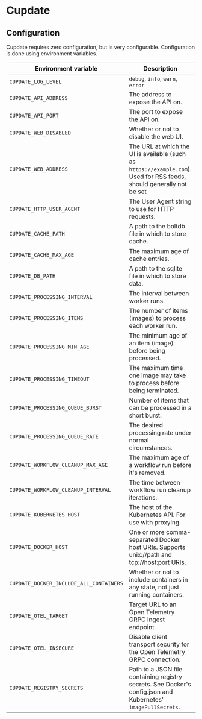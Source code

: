 # Cupdate

## Configuration

Cupdate requires zero configuration, but is very configurable. Configuration is
done using environment variables.

| Environment variable                    | Description                                                                                                           | Default                         |
| --------------------------------------- | --------------------------------------------------------------------------------------------------------------------- | ------------------------------- |
| `CUPDATE_LOG_LEVEL`                     | `debug`, `info`, `warn`, `error`                                                                                      | `info`                          |
| `CUPDATE_API_ADDRESS`                   | The address to expose the API on.                                                                                     | `0.0.0.0`                       |
| `CUPDATE_API_PORT`                      | The port to expose the API on.                                                                                        | `8080`                          |
| `CUPDATE_WEB_DISABLED`                  | Whether or not to disable the web UI.                                                                                 | `false`                         |
| `CUPDATE_WEB_ADDRESS`                   | The URL at which the UI is available (such as `https://example.com`). Used for RSS feeds, should generally not be set | Automatically resolved          |
| `CUPDATE_HTTP_USER_AGENT`               | The User Agent string to use for HTTP requests.                                                                       | `Cupdate/1.0`                   |
| `CUPDATE_CACHE_PATH`                    | A path to the boltdb file in which to store cache.                                                                    | `cachev1.boltdb`                |
| `CUPDATE_CACHE_MAX_AGE`                 | The maximum age of cache entries.                                                                                     | `24h`                           |
| `CUPDATE_DB_PATH`                       | A path to the sqlite file in which to store data.                                                                     | `dbv1.sqlite`                   |
| `CUPDATE_PROCESSING_INTERVAL`           | The interval between worker runs.                                                                                     | `1h`                            |
| `CUPDATE_PROCESSING_ITEMS`              | The number of items (images) to process each worker run.                                                              | `10`                            |
| `CUPDATE_PROCESSING_MIN_AGE`            | The minimum age of an item (image) before being processed.                                                            | `72h`                           |
| `CUPDATE_PROCESSING_TIMEOUT`            | The maximum time one image may take to process before being terminated.                                               | `2m`                            |
| `CUPDATE_PROCESSING_QUEUE_BURST`        | Number of items that can be processed in a short burst.                                                               | `10`                            |
| `CUPDATE_PROCESSING_QUEUE_RATE`         | The desired processing rate under normal circumstances.                                                               | `1m`                            |
| `CUPDATE_WORKFLOW_CLEANUP_MAX_AGE`      | The maximum age of a workflow run before it's removed.                                                                | `48h`                           |
| `CUPDATE_WORKFLOW_CLEANUP_INTERVAL`     | The time between workflow run cleanup iterations.                                                                     | `1h`                            |
| `CUPDATE_KUBERNETES_HOST`               | The host of the Kubernetes API. For use with proxying.                                                                | Required to use Kubernetes.     |
| `CUPDATE_DOCKER_HOST`                   | One or more comma-separated Docker host URIs. Supports unix://path and tcp://host:port URIs.                          | Required to use Docker.         |
| `CUPDATE_DOCKER_INCLUDE_ALL_CONTAINERS` | Whether or not to include containers in any state, not just running containers.                                       | `false`                         |
| `CUPDATE_OTEL_TARGET`                   | Target URL to an Open Telemetry GRPC ingest endpoint.                                                                 | Required to use Open Telemetry. |
| `CUPDATE_OTEL_INSECURE`                 | Disable client transport security for the Open Telemetry GRPC connection.                                             | `false`                         |
| `CUPDATE_REGISTRY_SECRETS`              | Path to a JSON file containing registry secrets. See Docker's config.json and Kubernetes' `imagePullSecrets`.         | None                            |
